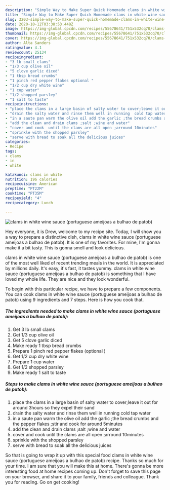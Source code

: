 ```yaml
---
description: "Simple Way to Make Super Quick Homemade clams in white wine sauce (portuguese ameijoas a bulhao de patob)"
title: "Simple Way to Make Super Quick Homemade clams in white wine sauce (portuguese ameijoas a bulhao de patob)"
slug: 3203-simple-way-to-make-super-quick-homemade-clams-in-white-wine-sauce-portuguese-ameijoas-a-bulhao-de-patob
date: 2020-10-12T03:38:53.448Z
image: https://img-global.cpcdn.com/recipes/55678641/751x532cq70/clams-in-white-wine-sauce-portuguese-ameijoas-a-bulhao-de-patob-recipe-main-photo.jpg
thumbnail: https://img-global.cpcdn.com/recipes/55678641/751x532cq70/clams-in-white-wine-sauce-portuguese-ameijoas-a-bulhao-de-patob-recipe-main-photo.jpg
cover: https://img-global.cpcdn.com/recipes/55678641/751x532cq70/clams-in-white-wine-sauce-portuguese-ameijoas-a-bulhao-de-patob-recipe-main-photo.jpg
author: Alta Sanders
ratingvalue: 4.1
reviewcount: 25134
recipeingredient:
- "3 lb small clams"
- "1/3 cup olive oil"
- "5 clove garlic diced"
- "1 tbsp bread crumbs"
- "1 pinch red pepper flakes optional "
- "1/2 cup dry white wine"
- "1 cup water"
- "1/2 shopped parsley"
- "1 salt to taste"
recipeinstructions:
- "place the clams in a large basin of salty water to cover;leave it out for around 3hours so they expel their sand"
- "drain the salty water and rinse them well in running  cold tap water"
- "in a saute pan warm the olive oil add the garlic ;the bread crumbs and the pepper flakes ;stir and cook for around 5minutes"
- "add the clean and drain clams ;salt ;wine and water"
- "cover and cook  until the clams are all open ;arround 10minutes"
- "sprinkle with the shopped parsley"
- "serve with bread to soak all the delicious juices"
categories:
- Recipe
tags:
- clams
- in
- white

katakunci: clams in white 
nutrition: 196 calories
recipecuisine: American
preptime: "PT22M"
cooktime: "PT35M"
recipeyield: "4"
recipecategory: Lunch

---
```



![clams in white wine sauce (portuguese ameijoas a bulhao de patob)](https://img-global.cpcdn.com/recipes/55678641/751x532cq70/clams-in-white-wine-sauce-portuguese-ameijoas-a-bulhao-de-patob-recipe-main-photo.jpg)

Hey everyone, it is Drew, welcome to my recipe site. Today, I will show you a way to prepare a distinctive dish, clams in white wine sauce (portuguese ameijoas a bulhao de patob). It is one of my favorites. For mine, I'm gonna make it a bit tasty. This is gonna smell and look delicious.



clams in white wine sauce (portuguese ameijoas a bulhao de patob) is one of the most well liked of recent trending meals in the world. It is appreciated by millions daily. It's easy, it's fast, it tastes yummy. clams in white wine sauce (portuguese ameijoas a bulhao de patob) is something that I have loved my whole life. They are nice and they look wonderful.


To begin with this particular recipe, we have to prepare a few components. You can cook clams in white wine sauce (portuguese ameijoas a bulhao de patob) using 9 ingredients and 7 steps. Here is how you cook that.

<!--inarticleads1-->

##### The ingredients needed to make clams in white wine sauce (portuguese ameijoas a bulhao de patob):

1. Get 3 lb small clams
1. Get 1/3 cup olive oil
1. Get 5 clove garlic diced
1. Make ready 1 tbsp bread crumbs
1. Prepare 1 pinch red pepper flakes (optional )
1. Get 1/2 cup dry white wine
1. Prepare 1 cup water
1. Get 1/2 shopped parsley
1. Make ready 1 salt to taste




<!--inarticleads2-->

##### Steps to make clams in white wine sauce (portuguese ameijoas a bulhao de patob):

1. place the clams in a large basin of salty water to cover;leave it out for around 3hours so they expel their sand
1. drain the salty water and rinse them well in running  cold tap water
1. in a saute pan warm the olive oil add the garlic ;the bread crumbs and the pepper flakes ;stir and cook for around 5minutes
1. add the clean and drain clams ;salt ;wine and water
1. cover and cook  until the clams are all open ;arround 10minutes
1. sprinkle with the shopped parsley
1. serve with bread to soak all the delicious juices




So that is going to wrap it up with this special food clams in white wine sauce (portuguese ameijoas a bulhao de patob) recipe. Thanks so much for your time. I am sure that you will make this at home. There's gonna be more interesting food at home recipes coming up. Don't forget to save this page on your browser, and share it to your family, friends and colleague. Thank you for reading. Go on get cooking!
